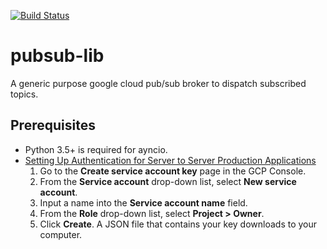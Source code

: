 [![Build Status](https://travis-ci.org/drmobile/pubsub-broker.svg?branch=master)](https://travis-ci.org/drmobile/pubsub-broker)

# pubsub-lib

A generic purpose google cloud pub/sub broker to dispatch subscribed topics.

## Prerequisites

* Python 3.5+ is required for ayncio.
* [Setting Up Authentication for Server to Server Production Applications](https://cloud.google.com/docs/authentication/production)
    1. Go to the **Create service account key** page in the GCP Console.
    2. From the **Service account** drop-down list, select **New service account**.
    3. Input a name into the **Service account name** field.
    4. From the **Role** drop-down list, select **Project > Owner**.
    5. Click **Create**. A JSON file that contains your key downloads to your computer.
